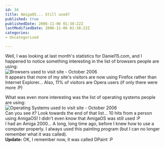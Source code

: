 ```yaml
---
id: 34
title: AmigaOS... Still used?
published: true
publishedDate: 2006-11-06 01:38:22Z
lastModifiedDate: 2006-11-06 01:38:22Z
categories:
- Uncategorized

---
```


<p>Well, I was looking at last month's statistics for Daniel15.com, and I happened to notice something interesting in the list of browsers people are using:<br />
<img id="image35" src="http://www.daniel15.com/blog/wp-content/uploads/2006/11/stats-2.PNG" alt="Browsers used to visit site - October 2006"/><br />
It appears that more of my site's visitors are now using Firefox rather than Internet Explorer... Also, 11% of visitors are Opera users (if only there were more :P)</p>
<p>What was even more interesting was the list of operating systems people are using:<br />
<img id="image33" src="http://www.daniel15.com/blog/wp-content/uploads/2006/11/stats-1.PNG" alt="Operating Systems used to visit site - October 2006"/><br />
Can you see it? Look towards the end of that list... 10 hits from a person using AmigaOS! I didn't even know that AmigaOS was still used :P<br />
I had an Amiga 2000... A long, long time ago, before I knew how to use a computer properly. I always used this painting program (but I can no longer remember what it was called).<br />
<strong>Update:</strong> OK, I remember now, it was called DPaint :P</p>

